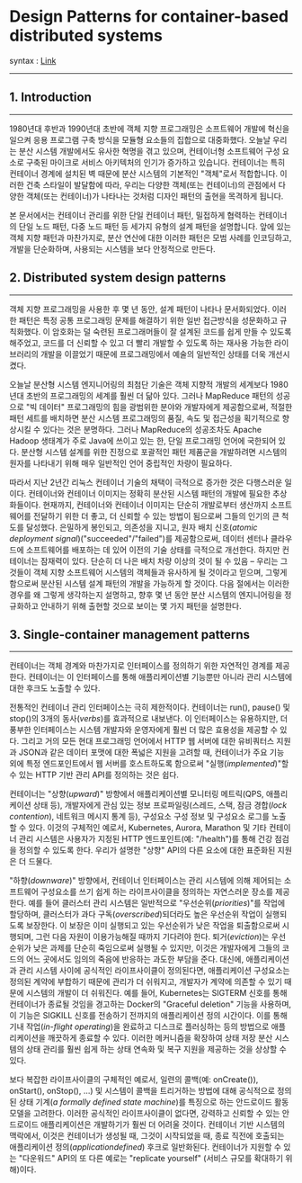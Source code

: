 # Design Patterns for container-based distributed systems
syntax : [Link](https://www.usenix.org/conference/hotcloud16/workshop-program/presentation/burns)
<hr/>

## 1. Introduction
<hr/>
    1980년대 후반과 1990년대 초반에 객체 지향 프로그래밍은 소프트웨어 개발에 혁신을 일으켜 응용 프로그램 구축 방식을 모듈형 요소들의 집합으로 대중화했다. 오늘날 우리는 분산 시스템 개발에서도 유사한 혁명을 겪고 있으며, 컨테이너형 소프트웨어 구성 요소로 구축된 마이크로 서비스 아키텍처의 인기가 증가하고 있습니다. 컨테이너는 특히 컨테이너 경계에 설치된 벽 때문에 분산 시스템의 기본적인 "객체"로서 적합합니다. 이러한 건축 스타일이 발달함에 따라, 우리는 다양한 객체(또는 컨테이너)의 관점에서 다양한 객체(또는 컨테이너)가 나타나는 것처럼 디자인 패턴의 출현을 목격하게 됩니다.<br>

본 문서에서는 컨테이너 관리를 위한 단일 컨테이너 패턴, 밀접하게 협력하는 컨테이너의 단일 노드 패턴, 다중 노드 패턴 등 세가지 유형의 설계 패턴을 설명합니다. 앞에 있는 객체 지향 패턴과 마찬가지로, 분산 연산에 대한 이러한 패턴은 모범 사례를 인코딩하고, 개발을 단순화하며, 사용되는 시스템을 보다 안정적으로 만든다.


## 2. Distributed system design patterns
<hr/>
객체 지향 프로그래밍을 사용한 후 몇 년 동안, 설계 패턴이 나타나 문서화되었다. 이러한 패턴은 특정 공통 프로그래밍 문제를 해결하기 위한 일반 접근방식을 성문화하고 규칙화했다. 이 암호화는 덜 숙련된 프로그래머들이 잘 설계된 코드를 쉽게 만들 수 있도록 해주었고, 코드를 더 신뢰할 수 있고 더 빨리 개발할 수 있도록 하는 재사용 가능한 라이브러리의 개발을 이끌었기 때문에 프로그래밍에서 예술의 일반적인 상태를 더욱 개선시켰다.

오늘날 분산형 시스템 엔지니어링의 최첨단 기술은 객체 지향적 개발의 세계보다 1980년대 초반의 프로그래밍의 세계를 훨씬 더 닮아 있다. 그러나 MapReduce 패턴의 성공으로 "빅 데이터" 프로그래밍의 힘을 광범위한 분야와 개발자에게 제공함으로써, 적절한 패턴 세트를 배치하면 분산 시스템 프로그래밍의 품질, 속도 및 접근성을 획기적으로 향상시킬 수 있다는 것은 분명하다. 그러나 MapReduce의 성공조차도 Apache Hadoop 생태계가 주로 Java에 쓰이고 있는 한, 단일 프로그래밍 언어에 국한되어 있다. 분산형 시스템 설계를 위한 진정으로 포괄적인 패턴 제품군을 개발하려면 시스템의 원자를 나타내기 위해 매우 일반적인 언어 중립적인 차량이 필요하다.

따라서 지난 2년간 리눅스 컨테이너 기술의 채택이 극적으로 증가한 것은 다행스러운 일이다. 컨테이너와 컨테이너 이미지는 정확히 분산된 시스템 패턴의 개발에 필요한 추상화들이다. 현재까지, 컨테이너와 컨테이너 이미지는 단순히 개발로부터 생산까지 소프트웨어를 전달하기 위한 더 좋고, 더 신뢰할 수 있는 방법이 됨으로써 그들의 인기의 큰 척도를 달성했다. 은밀하게 봉인되고, 의존성을 지니고, 원자 배치 신호(*atomic deployment signal*)("succeeded"/"failed")를 제공함으로써, 데이터 센터나 클라우드에 소프트웨어를 배포하는 데 있어 이전의 기술 상태를 극적으로 개선한다. 하지만 컨테이너는 잠재력이 있다.
단순히 더 나은 배치 차량 이상의 것이 될 수 있음 – 우리는 그것들이 객체 지향 소프트웨어 시스템의 객체들과 유사하게 될 것이라고 믿으며, 그렇게 함으로써 분산된 시스템 설계 패턴의 개발을 가능하게 할 것이다. 다음 절에서는 이러한 경우를 왜 그렇게 생각하는지 설명하고, 향후 몇 년 동안 분산 시스템의 엔지니어링을 정규화하고 안내하기 위해 출현할 것으로 보이는 몇 가지 패턴을 설명한다.

## 3. Single-container management patterns
<hr/>
컨테이너는 객체 경계와 마찬가지로 인터페이스를 정의하기 위한 자연적인 경계를 제공한다. 컨테이너는 이 인터페이스를 통해 애플리케이션별 기능뿐만 아니라 관리 시스템에 대한 후크도 노출할 수 있다.

전통적인 컨테이너 관리 인터페이스는 극히 제한적이다. 컨테이너는 run(), pause() 및 stop()의 3개의 동사(*verbs*)를 효과적으로 내보낸다. 이 인터페이스는 유용하지만, 더 풍부한 인터페이스는 시스템 개발자와 운영자에게 훨씬 더 많은 효용성을 제공할 수 있다. 그리고 거의 모든 현대 프로그래밍 언어에서 HTTP 웹 서버에 대한 유비쿼터스 지원과 JSON과 같은 데이터 포맷에 대한 폭넓은 지원을 고려할 때, 컨테이너가 주요 기능 외에 특정 엔드포인트에서 웹 서버를 호스트하도록 함으로써 "실행(*implemented*)"할 수 있는 HTTP 기반 관리 API를 정의하는 것은 쉽다.

컨테이너는 "상향(*upward*)" 방향에서 애플리케이션별 모니터링 메트릭(QPS, 애플리케이션 상태 등), 개발자에게 관심 있는 정보 프로파일링(스레드, 스택, 잠금 경합(*lock contention*), 네트워크 메시지 통계 등), 구성요소 구성 정보 및 구성요소 로그를 노출할 수 있다. 이것의 구체적인 예로서, Kubernetes, Aurora, Marathon 및 기타 컨테이너 관리 시스템은 사용자가 지정된 HTTP 엔드포인트(예: "/health")를 통해 건강 점검을 정의할 수 있도록 한다. 우리가 설명한 "상향" API의 다른 요소에 대한 표준화된 지원은 더 드물다.

"하향(*downware*)" 방향에서, 컨테이너 인터페이스는 관리 시스템에 의해 제어되는 소프트웨어 구성요소를 쓰기 쉽게 하는 라이프사이클을 정의하는 자연스러운 장소를 제공한다. 예를 들어 클러스터 관리 시스템은 일반적으로 "우선순위(*priorities*)"를 작업에 할당하며, 클러스터가 과다 구독(*overscribed*)되더라도 높은 우선순위 작업이 실행되도록 보장한다. 이 보장은 이미 실행되고 있는 우선순위가 낮은 작업을 퇴출함으로써 시행되며, 그런 다음 자원이 이용가능해질 때까지 기다려야 한다. 퇴거(*eviction*)는 우선순위가 낮은 과제를 단순히 죽임으로써 실행될 수 있지만, 이것은 개발자에게 그들의 코드의 어느 곳에서도 임의의 죽음에 반응하는 과도한 부담을 준다. 대신에, 애플리케이션과 관리 시스템 사이에 공식적인 라이프사이클이 정의된다면, 애플리케이션 구성요소는 정의된 계약에 부합하기 때문에 관리가 더 쉬워지고, 개발자가 계약에 의존할 수 있기 때문에 시스템의 개발이 더 쉬워진다. 예를 들어, Kubernetes는 SIGTERM 신호를 통해 컨테이너가 종료될 것임을 경고하는 Docker의 "Graceful deletion" 기능을 사용하며, 이 기능은 SIGKILL 신호를 전송하기 전까지의 애플리케이션 정의 시간이다. 이를 통해 기내 작업(*in-flight operating*)을 완료하고 디스크로 플러싱하는 등의 방법으로 애플리케이션을 깨끗하게 종료할 수 있다. 이러한 메커니즘을 확장하여 상태 저장 분산 시스템의 상태 관리를 훨씬 쉽게 하는 상태 연속화 및 복구 지원을 제공하는 것을 상상할 수 있다.

보다 복잡한 라이프사이클의 구체적인 예로서, 일련의 콜백(예: onCreate()), onStart(), onStop(), ...) 및 시스템이 콜백을 트리거하는 방법에 대해 공식적으로 정의된 상태 기계(*a formally defined state machine*)를 특징으로 하는 안드로이드 활동 모델을 고려한다. 이러한 공식적인 라이프사이클이 없다면, 강력하고 신뢰할 수 있는 안드로이드 애플리케이션은 개발하기가 훨씬 더 어려울 것이다. 컨테이너 기반 시스템의 맥락에서, 이것은 컨테이너가 생성될 때, 그것이 시작되었을 때, 종료 직전에 호출되는 애플리케이션 정의(*applicationdefined*) 후크로 일반화된다. 컨테이너가 지원할 수 있는 "다운워드" API의 또 다른 예로는 "replicate yourself" (서비스 규모를 확대하기 위해)이다.




